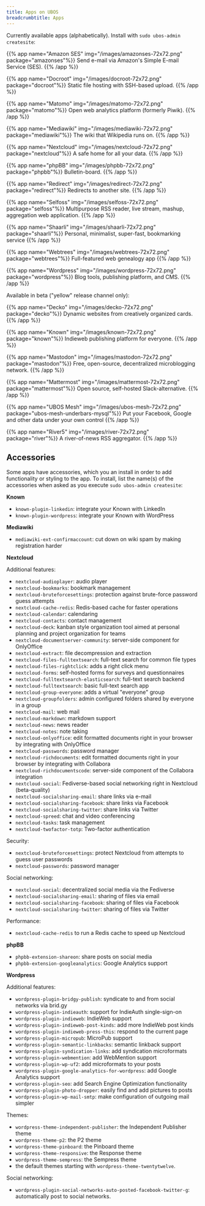 ```yaml
---
title: Apps on UBOS
breadcrumbtitle: Apps
---
```


<style>
div.app {
    display: flex;
    margin: 2em 0;
}

div.app > div.icon {
    margin: 0 2em 0 1em;
    width: 72px;
    flex-shrink: 0;
}
div.app p {
    margin: 0;
}
div.app p.appname {
    font-weight: 700;
}
</style>

Currently available apps (alphabetically). Install with `sudo ubos-admin createsite`:

{{% app name="Amazon SES" img="/images/amazonses-72x72.png" package="amazonses"%}}
Send e-mail via Amazon's Simple E-mail Service (SES).
{{% /app %}}

{{% app name="Docroot" img="/images/docroot-72x72.png" package="docroot"%}}
Static file hosting with SSH-based upload.
{{% /app %}}

{{% app name="Matomo" img="/images/matomo-72x72.png" package="matomo"%}}
Open web analytics platform (formerly Piwik).
{{% /app %}}

{{% app name="Mediawiki" img="/images/mediawiki-72x72.png" package="mediawiki"%}}
The wiki that Wikipedia runs on.
{{% /app %}}

{{% app name="Nextcloud" img="/images/nextcloud-72x72.png" package="nextcloud"%}}
A safe home for all your data.
{{% /app %}}

{{% app name="phpBB" img="/images/phpbb-72x72.png" package="phpbb"%}}
Bulletin-board.
{{% /app %}}

{{% app name="Redirect" img="/images/redirect-72x72.png" package="redirect"%}}
Redirects to another site.
{{% /app %}}

{{% app name="Selfoss" img="/images/selfoss-72x72.png" package="selfoss"%}}
Multipurpose RSS reader, live stream, mashup, aggregation web application.
{{% /app %}}

{{% app name="Shaarli" img="/images/shaarli-72x72.png" package="shaarli"%}}
Personal, minimalist, super-fast, bookmarking service
{{% /app %}}

{{% app name="Webtrees" img="/images/webtrees-72x72.png" package="webtrees"%}}
Full-featured web genealogy app
{{% /app %}}

{{% app name="Wordpress" img="/images/wordpress-72x72.png" package="wordpress"%}}
Blog tools, publishing platform, and CMS.
{{% /app %}}

Available in beta ("yellow" release channel only):

{{% app name="Decko" img="/images/decko-72x72.png" package="decko"%}}
Dynamic websites from creatively organized cards.
{{% /app %}}

{{% app name="Known" img="/images/known-72x72.png" package="known"%}}
Indieweb publishing platform for everyone.
{{% /app %}}

{{% app name="Mastodon" img="/images/mastodon-72x72.png" package="mastodon"%}}
Free, open-source, decentralized microblogging network.
{{% /app %}}

{{% app name="Mattermost" img="/images/mattermost-72x72.png" package="mattermost"%}}
Open source, self-hosted Slack-alternative.
{{% /app %}}

{{% app name="UBOS Mesh" img="/images/ubos-mesh-72x72.png" package="ubos-mesh-underbars-mysql"%}}
Put your Facebook, Google and other data under your own control
{{% /app %}}

{{% app name="River5" img="/images/river-72x72.png" package="river"%}}
A river-of-news RSS aggregator.
{{% /app %}}

## Accessories

Some apps have accessories, which you an install in order to add functionality or styling
to the app. To install, list the name(s) of the accessories when asked as you execute
`sudo ubos-admin createsite`:

**Known**

   * `known-plugin-linkedin`: integrate your Known with LinkedIn
   * `known-plugin-wordpress`: integrate your Known with WordPress

**Mediawiki**

   * `mediawiki-ext-confirmaccount`: cut down on wiki spam by making registration harder

**Nextcloud**

   Additional features:

   * `nextcloud-audioplayer`: audio player
   * `nextcloud-bookmarks`: bookmark management
   * `nextcloud-bruteforcesettings`: protection against brute-force password guess attempts
   * `nextcloud-cache-redis`: Redis-based cache for faster operations
   * `nextcloud-calendar`: calendaring
   * `nextcloud-contacts`: contact management
   * `nextcloud-deck`: kanban style organization tool aimed at personal planning and
     project organization for teams
   * `nextcloud-documentserver-community`: server-side component for OnlyOffice
   * `nextcloud-extract`: file decompression and extraction
   * `nextcloud-files-fulltextsearch`: full-text search for common file types
   * `nextcloud-files-rightclick`: adds a right click menu
   * `nextcloud-forms`: self-hosted forms for surveys and questionnaires
   * `nextcloud-fulltextsearch-elasticsearch`: full-text search backend
   * `nextcloud-fulltextsearch`: basic full-text search app
   * `nextcloud-group-everyone`: adds a virtual "everyone" group
   * `nextcloud-groupfolders`: admin configured folders shared by everyone in a group
   * `nextcloud-mail`: web mail
   * `nextcloud-markdown`: markdown support
   * `nextcloud-news`: news reader
   * `nextcloud-notes`: note taking
   * `nextcloud-onlyoffice`: edit formatted documents right in your browser
     by integrating with OnlyOffice
   * `nextcloud-passwords`: password manager
   * `nextcloud-richdocuments`: edit formatted documents right in your browser
     by integrating with Collabora
   * `nextcloud-richdocumentscode`: server-side component of the
     Collabora integration
   * `nextcloud-social`: Fediverse-based social networking right in Nextcloud (beta-quality)
   * `nextcloud-socialsharing-email`: share links via e-mail
   * `nextcloud-socialsharing-facebook`: share links via Facebook
   * `nextcloud-socialsharing-twitter`: share links via Twitter
   * `nextcloud-spreed`: chat and video conferencing
   * `nextcloud-tasks`: task management
   * `nextcloud-twofactor-totp`: Two-factor authentication

   Security:

   * `nextcloud-bruteforcesettings`: protect Nextcloud from attempts to guess user
     passwords
   * ``nextcloud-passwords``: password manager

   Social networking:

   * `nextcloud-social`: decentralized social media via the Fediverse
   * `nextcloud-socialsharing-email`: sharing of files via email
   * `nextcloud-socialsharing-facebook`: sharing of files via Facebook
   * `nextcloud-socialsharing-twitter`: sharing of files via Twitter

   Performance:

   * `nextcloud-cache-redis` to run a Redis cache to speed up Nextcloud

**phpBB**

   * `phpbb-extension-shareon`: share posts on social media
   * `phpbb-extension-googleanalytics`: Google Analytics support

**Wordpress**

   Additional features:

   * `wordpress-plugin-bridgy-publish`: syndicate to and from social networks via brid.gy
   * `wordpress-plugin-indieauth`: support for IndieAuth single-sign-on
   * `wordpress-plugin-indieweb`: IndieWeb support
   * `wordpress-plugin-indieweb-post-kinds`: add more IndieWeb post kinds
   * `wordpress-plugin-indieweb-press-this`: respond to the current page
   * `wordpress-plugin-micropub`: MicroPub support
   * `wordpress-plugin-semantic-linkbacks`: semantic linkback support
   * `wordpress-plugin-syndication-links`: add syndication microformats
   * `wordpress-plugin-webmention`: add WebMention support
   * `wordpress-plugin-wp-uf2`: add microformats to your posts
   * `wordpress-plugin-google-analytics-for-wordpress`: add Google Analytics support
   * `wordpress-plugin-seo`: add Search Engine Optimization functionality
   * `wordpress-plugin-photo-dropper`: easily find and add pictures to posts
   * `wordpress-plugin-wp-mail-smtp`: make configuration of outgoing mail simpler

   Themes:

   * `wordpress-theme-independent-publisher`: the Independent Publisher theme
   * `wordpress-theme-p2`: the P2 theme
   * `wordpress-theme-pinboard`: the Pinboard theme
   * `wordpress-theme-responsive`: the Response theme
   * `wordpress-theme-sempress`: the Sempress theme
   * the default themes starting with `wordpress-theme-twentytwelve`.

   Social networking:

   * `wordpress-plugin-social-networks-auto-posted-facebook-twitter-g`: automatically
     post to social networks.
